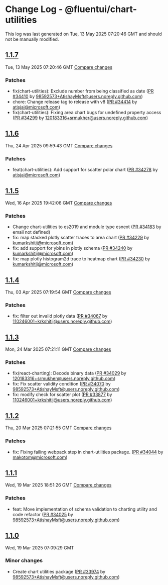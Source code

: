 # Change Log - @fluentui/chart-utilities

This log was last generated on Tue, 13 May 2025 07:20:46 GMT and should not be manually modified.

<!-- Start content -->

## [1.1.7](https://github.com/microsoft/fluentui/tree/@fluentui/chart-utilities_v1.1.7)

Tue, 13 May 2025 07:20:46 GMT 
[Compare changes](https://github.com/microsoft/fluentui/compare/@fluentui/chart-utilities_v1.1.6..@fluentui/chart-utilities_v1.1.7)

### Patches

- fix(chart-utilities): Exclude number from being classified as date ([PR #34410](https://github.com/microsoft/fluentui/pull/34410) by 98592573+AtishayMsft@users.noreply.github.com)
- chore: Change release tag to release with v8 ([PR #34414](https://github.com/microsoft/fluentui/pull/34414) by atisjai@microsoft.com)
- fix(chart-utilities): Fixing area chart bugs for undefined property access ([PR #34299](https://github.com/microsoft/fluentui/pull/34299) by 120183316+srmukher@users.noreply.github.com)

## [1.1.6](https://github.com/microsoft/fluentui/tree/@fluentui/chart-utilities_v1.1.6)

Thu, 24 Apr 2025 09:59:43 GMT 
[Compare changes](https://github.com/microsoft/fluentui/compare/@fluentui/chart-utilities_v1.1.5..@fluentui/chart-utilities_v1.1.6)

### Patches

- feat(chart-utilities): Add support for scatter polar chart ([PR #34278](https://github.com/microsoft/fluentui/pull/34278) by atisjai@microsoft.com)

## [1.1.5](https://github.com/microsoft/fluentui/tree/@fluentui/chart-utilities_v1.1.5)

Wed, 16 Apr 2025 19:42:06 GMT 
[Compare changes](https://github.com/microsoft/fluentui/compare/@fluentui/chart-utilities_v1.1.4..@fluentui/chart-utilities_v1.1.5)

### Patches

- Change chart-utilities to es2019 and module type esnext ([PR #34183](https://github.com/microsoft/fluentui/pull/34183) by email not defined)
- fix: map stacked plotly scatter traces to area chart ([PR #34229](https://github.com/microsoft/fluentui/pull/34229) by kumarkshitij@microsoft.com)
- fix: add support for ybins in plotly schema ([PR #34240](https://github.com/microsoft/fluentui/pull/34240) by kumarkshitij@microsoft.com)
- fix: map plotly histogram2d trace to heatmap chart ([PR #34230](https://github.com/microsoft/fluentui/pull/34230) by kumarkshitij@microsoft.com)

## [1.1.4](https://github.com/microsoft/fluentui/tree/@fluentui/chart-utilities_v1.1.4)

Thu, 03 Apr 2025 07:19:54 GMT 
[Compare changes](https://github.com/microsoft/fluentui/compare/@fluentui/chart-utilities_v1.1.3..@fluentui/chart-utilities_v1.1.4)

### Patches

- fix: filter out invalid plotly data ([PR #34067](https://github.com/microsoft/fluentui/pull/34067) by 110246001+krkshitij@users.noreply.github.com)

## [1.1.3](https://github.com/microsoft/fluentui/tree/@fluentui/chart-utilities_v1.1.3)

Mon, 24 Mar 2025 07:21:11 GMT 
[Compare changes](https://github.com/microsoft/fluentui/compare/@fluentui/chart-utilities_v1.1.2..@fluentui/chart-utilities_v1.1.3)

### Patches

- fix(react-charting): Decode binary data ([PR #34029](https://github.com/microsoft/fluentui/pull/34029) by 120183316+srmukher@users.noreply.github.com)
- fix: Fix scatter validity condition ([PR #34070](https://github.com/microsoft/fluentui/pull/34070) by 98592573+AtishayMsft@users.noreply.github.com)
- fix: modify check for scatter plot ([PR #33877](https://github.com/microsoft/fluentui/pull/33877) by 110246001+krkshitij@users.noreply.github.com)

## [1.1.2](https://github.com/microsoft/fluentui/tree/@fluentui/chart-utilities_v1.1.2)

Thu, 20 Mar 2025 07:21:55 GMT 
[Compare changes](https://github.com/microsoft/fluentui/compare/@fluentui/chart-utilities_v1.1.1..@fluentui/chart-utilities_v1.1.2)

### Patches

- fix: Fixing failing webpack step in chart-utilities package. ([PR #34044](https://github.com/microsoft/fluentui/pull/34044) by makotom@microsoft.com)

## [1.1.1](https://github.com/microsoft/fluentui/tree/@fluentui/chart-utilities_v1.1.1)

Wed, 19 Mar 2025 18:51:26 GMT 
[Compare changes](https://github.com/microsoft/fluentui/compare/@fluentui/chart-utilities_v1.1.0..@fluentui/chart-utilities_v1.1.1)

### Patches

- feat: Move implementation of schema validation to charting utility and code refactor ([PR #34025](https://github.com/microsoft/fluentui/pull/34025) by 98592573+AtishayMsft@users.noreply.github.com)

## [1.1.0](https://github.com/microsoft/fluentui/tree/@fluentui/chart-utilities_v1.1.0)

Wed, 19 Mar 2025 07:09:29 GMT

### Minor changes

- Create chart utilities package ([PR #33974](https://github.com/microsoft/fluentui/pull/33974) by 98592573+AtishayMsft@users.noreply.github.com)
